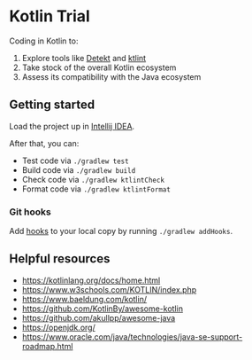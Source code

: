 # Kotlin Trial

Coding in Kotlin to:

1. Explore tools like [Detekt](https://detekt.dev/) and [ktlint](https://pinterest.github.io/ktlint/latest/)
2. Take stock of the overall Kotlin ecosystem
3. Assess its compatibility with the Java ecosystem

## Getting started

Load the project up in [Intellij IDEA](https://www.jetbrains.com/idea/).

After that, you can:

- Test code via `./gradlew test`
- Build code via `./gradlew build`
- Check code via `./gradlew ktlintCheck`
- Format code via `./gradlew ktlintFormat`

### Git hooks

Add [hooks](https://git-scm.com/book/en/v2/Customizing-Git-Git-Hooks) to your local copy by running `./gradlew addHooks`.

## Helpful resources

- https://kotlinlang.org/docs/home.html
- https://www.w3schools.com/KOTLIN/index.php
- https://www.baeldung.com/kotlin/
- https://github.com/KotlinBy/awesome-kotlin
- https://github.com/akullpp/awesome-java
- https://openjdk.org/
- https://www.oracle.com/java/technologies/java-se-support-roadmap.html
